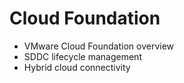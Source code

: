 # Cloud Foundation
- VMware Cloud Foundation overview
- SDDC lifecycle management
- Hybrid cloud connectivity
